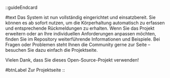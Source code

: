 
::guideEndcard

#text
Das System ist nun vollständig eingerichtet und einsatzbereit. Sie können es ab sofort nutzen, um die Körperhaltung automatisch zu erfassen und entsprechende Rückmeldungen zu erhalten. Wenn Sie das Projekt erweitern oder an Ihre individuellen Anforderungen anpassen möchten, finden Sie im Repository weiterführende Informationen und Beispiele. Bei Fragen oder Problemen steht Ihnen die Community gerne zur Seite – besuchen Sie dazu einfach die Projektseite.

Vielen Dank, dass Sie dieses Open-Source-Projekt verwenden!

#btnLabel
Zur Projektseite
::